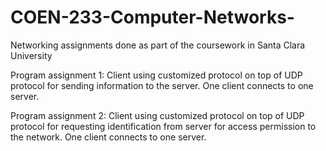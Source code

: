 # COEN-233-Computer-Networks-
Networking assignments done as part of the coursework in Santa Clara University

Program assignment 1:
Client using customized protocol on top of UDP protocol for sending information to the server. One client connects to one server.

Program assignment 2:
Client using customized protocol on top of UDP protocol for requesting identification from server for access permission to the network. One client connects to one server.
